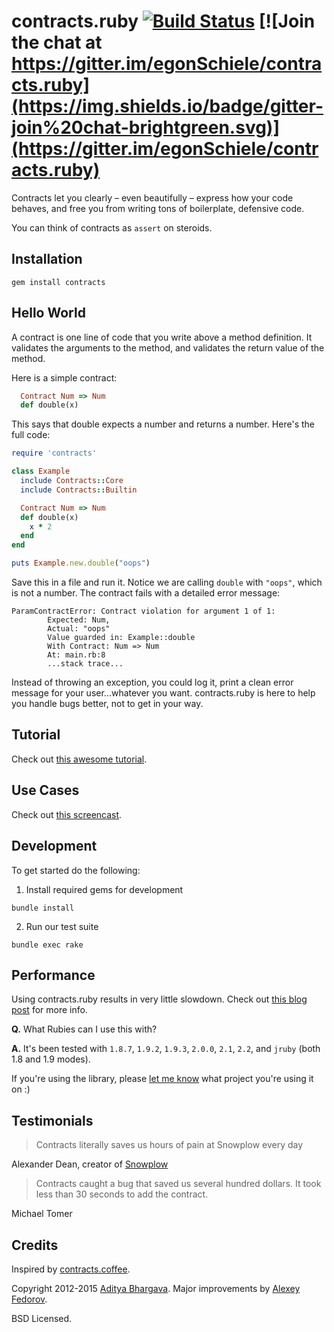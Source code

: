 # contracts.ruby [![Build Status](https://travis-ci.org/egonSchiele/contracts.ruby.png?branch=master)](https://travis-ci.org/egonSchiele/contracts.ruby) [![Join the chat at https://gitter.im/egonSchiele/contracts.ruby](https://img.shields.io/badge/gitter-join%20chat-brightgreen.svg)](https://gitter.im/egonSchiele/contracts.ruby)

Contracts let you clearly – even beautifully – express how your code behaves, and free you from writing tons of boilerplate, defensive code.

You can think of contracts as `assert` on steroids.

## Installation

    gem install contracts

## Hello World

A contract is one line of code that you write above a method definition. It validates the arguments to the method, and validates the return value of the method.

Here is a simple contract:

```ruby
  Contract Num => Num
  def double(x)
```

This says that double expects a number and returns a number. Here's the full code:

```ruby
require 'contracts'

class Example
  include Contracts::Core
  include Contracts::Builtin

  Contract Num => Num
  def double(x)
    x * 2
  end
end

puts Example.new.double("oops")
```

Save this in a file and run it. Notice we are calling `double` with `"oops"`, which is not a number. The contract fails with a detailed error message:

```
ParamContractError: Contract violation for argument 1 of 1:
        Expected: Num,
        Actual: "oops"
        Value guarded in: Example::double
        With Contract: Num => Num
        At: main.rb:8
        ...stack trace...
```

Instead of throwing an exception, you could log it, print a clean error message for your user...whatever you want. contracts.ruby is here to help you handle bugs better, not to get in your way.

## Tutorial

Check out [this awesome tutorial](http://egonschiele.github.com/contracts.ruby).

## Use Cases

Check out [this screencast](https://vimeo.com/85883356).

## Development

To get started do the following:

1. Install required gems for development

  `bundle install`

2. Run our test suite

  `bundle exec rake`

## Performance

Using contracts.ruby results in very little slowdown. Check out [this blog post](http://adit.io/posts/2013-03-04-How-I-Made-My-Ruby-Project-10x-Faster.html#seconds-6) for more info.

**Q.** What Rubies can I use this with?

**A.** It's been tested with `1.8.7`, `1.9.2`, `1.9.3`, `2.0.0`, `2.1`, `2.2`, and `jruby` (both 1.8 and 1.9 modes).

If you're using the library, please [let me know](https://github.com/egonSchiele) what project you're using it on :)

## Testimonials

> Contracts literally saves us hours of pain at Snowplow every day

Alexander Dean, creator of [Snowplow](https://github.com/snowplow/snowplow)

> Contracts caught a bug that saved us several hundred dollars. It took less than 30 seconds to add the contract.

Michael Tomer

## Credits

Inspired by [contracts.coffee](http://disnetdev.com/contracts.coffee/).

Copyright 2012-2015 [Aditya Bhargava](http://adit.io).
Major improvements by [Alexey Fedorov](https://github.com/waterlink).

BSD Licensed.

